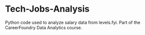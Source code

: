 # Tech-Jobs-Analysis
Python code used to analyze salary data from levels.fyi.  Part of the CareerFoundry Data Analytics course.
